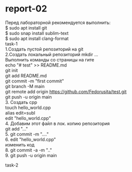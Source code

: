 # report-02
Перед лабораторной рекомендуется выполнить:  
$ sudo apt install git  
$ sudo snap install sublim-text  
$ sudo apt install clang-format  
task-1  
1.Создать пустой репозиторий на git  
2.Создать локальный репозиторий mkdir ...  
 Выполнить команды со страницы на гите  
 echo "# test" >> README.md  
 git init  
 git add README.md  
 git commit -m "first commit"  
 git branch -M main  
 git remote add origin https://github.com/Fedorusita/test.git  
 git push -u origin main  
3. Создать cpp  
   touch hello_world.cpp  
   alias edit=subl  
   edit "hello_world.cpp"   
4. Добавим этот файл в лок. копию репозитория  
   git add "..."  
5. git commit -m "...."  
6. edit "hello_world.cpp"   
   изменить код  
8. git commit -a -m ".."  
9. git push -u origin main  


task-2  
